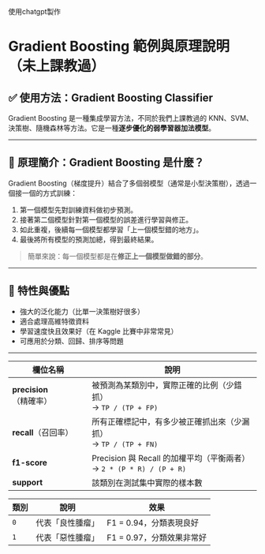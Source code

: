 使用chatgpt製作
# Gradient Boosting 範例與原理說明（未上課教過）

## ✅ 使用方法：Gradient Boosting Classifier

Gradient Boosting 是一種集成學習方法，不同於我們上課教過的 KNN、SVM、決策樹、隨機森林等方法。它是一種**逐步優化的弱學習器加法模型**。

---

## 🔬 原理簡介：Gradient Boosting 是什麼？

Gradient Boosting（梯度提升）結合了多個弱模型（通常是小型決策樹），透過一個接一個的方式訓練：

1. 第一個模型先對訓練資料做初步預測。
2. 接著第二個模型針對第一個模型的誤差進行學習與修正。
3. 如此重複，後續每一個模型都學習「上一個模型錯的地方」。
4. 最後將所有模型的預測加總，得到最終結果。

> 簡單來說：每一個模型都是在**修正上一個模型做錯的部分**。

---

## 📘 特性與優點

- 強大的泛化能力（比單一決策樹好很多）
- 適合處理高維特徵資料
- 學習速度快且效果好（在 Kaggle 比賽中非常常見）
- 可應用於分類、回歸、排序等問題

---

| 欄位名稱               | 說明                                                          |
| ------------------ | ----------------------------------------------------------- |
| **precision**（精確率） | 被預測為某類別中，實際正確的比例（少錯抓）<br>→ `TP / (TP + FP)`                 |
| **recall**（召回率）    | 所有正確標記中，有多少被正確抓出來（少漏抓）<br>→ `TP / (TP + FN)`                |
| **f1-score**       | Precision 與 Recall 的加權平均（平衡兩者）<br>→ `2 * (P * R) / (P + R)` |
| **support**        | 該類別在測試集中實際的樣本數                                              |

| 類別  | 說明       | 效果                |
| --- | -------- | ----------------- |
| `0` | 代表「良性腫瘤」 | F1 = 0.94，分類表現良好  |
| `1` | 代表「惡性腫瘤」 | F1 = 0.97，分類效果非常好 |
